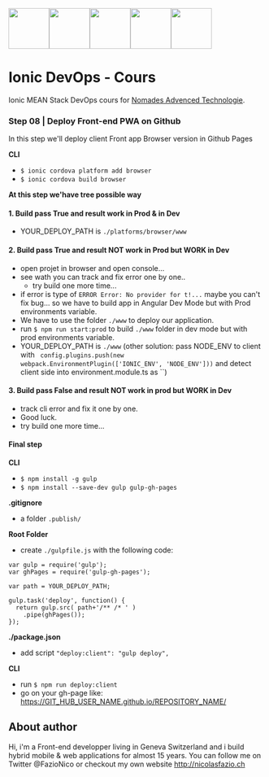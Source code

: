 <!--
@Author: Nicolas Fazio <webmaster-fazio>
@Date:   09-04-2017
@Email:  contact@nicolasfazio.ch
@Last modified by:   webmaster-fazio
@Last modified time: 14-07-2017
-->

<img src="http://cloudoki.com/images/frameworks/ionic.png" width="80"><img src="https://live.zoomdata.com/zoomdata/service/connection/types/icon/MONGO_MONGO?v=$%7Btimestamp%7D" width="80"><img src="http://apps.octoconsulting.com/images/expressIcon.png" width="80"><img src="https://material.angularjs.org/latest/img/icons/angular-logo.svg" width="80"><img src="http://code.runnable.com/images/provider-icons/icon-node.js.svg" width="80">

# Ionic DevOps - Cours
Ionic MEAN Stack DevOps cours for [Nomades Advenced Technologie](http://nomades.ch).


### Step 08 | Deploy Front-end PWA on Github
In this step we'll deploy client Front app Browser version in Github Pages

<b>CLI</b>
- `$ ionic cordova platform add browser`
- `$ ionic cordova build browser`

<b>At this step we'have tree possible way</b>
#### 1. Build pass True and result work in Prod & in Dev
- YOUR_DEPLOY_PATH is `./platforms/browser/www`

#### 2. Build pass True and result NOT work in Prod but WORK in Dev
- open projet in browser and open console...
- see wath you can track and fix error one by one..
  - try build one more time...
- if error is type of `ERROR Error: No provider for t!...` maybe you can't fix bug... so we have to build app in Angular Dev Mode but with Prod environments variable.
- We have to use the folder `./www` to deploy our application.
- run `$ npm run start:prod` to build `./www` folder in dev mode but with prod environments variable.
- YOUR_DEPLOY_PATH is `./www`
(other solution: pass NODE_ENV to client with ` config.plugins.push(new webpack.EnvironmentPlugin(['IONIC_ENV', 'NODE_ENV']))` and detect client side into environment.module.ts as ``)


#### 3. Build pass False and result NOT work in prod but WORK in Dev
- track cli error and fix it one by one.
- Good luck.
- try build one more time...

#### Final step
<b>CLI</b>
- `$ npm install -g gulp`
- `$ npm install --save-dev gulp gulp-gh-pages`

<b>.gitignore</b>
- a folder `.publish/`


<b>Root Folder</b>
- create `./gulpfile.js` with the following code:

```
var gulp = require('gulp');
var ghPages = require('gulp-gh-pages');

var path = YOUR_DEPLOY_PATH;

gulp.task('deploy', function() {
  return gulp.src( path+'/** /* ' )
    .pipe(ghPages());
});
```

<b>./package.json</b>
- add script `"deploy:client": "gulp deploy",`

<b>CLI</b>
- run `$ npm run deploy:client`
- go on your gh-page like: https://GIT_HUB_USER_NAME.github.io/REPOSITORY_NAME/


## About author
Hi, i'm a Front-end developper living in Geneva Switzerland and i build hybrid mobile & web applications for almost 15 years. You can follow me on Twitter @FazioNico or checkout my own website http://nicolasfazio.ch
